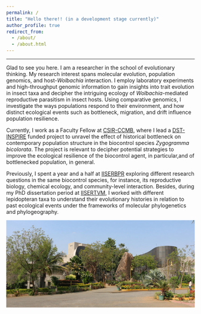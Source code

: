 ```yaml
---
permalink: /
title: "Hello there!! (in a development stage currently)"
author_profile: true
redirect_from: 
  - /about/
  - /about.html
---
```



------
Glad to see you here. I am a researcher in the school of evolutionary thinking. My research interest spans molecular evolution, population genomics, and host-*Wolbachia* interaction. I employ laboratory experiments and high-throughput genomic information to gain insights into trait evolution in insect taxa and decipher the intriguing ecology of *Wolbachia*-mediated reproductive parasitism in insect hosts. Using comparative genomics, I investigate the ways populations respond to their environment, and how distinct ecological events such as bottleneck, migration, and drift influence population resilience.

Currently, I work as a Faculty Fellow at [CSIR-CCMB](https://ccmb.res.in), where I lead a [DST-INSPIRE](https://www.online-inspire.gov.in/) funded project to unravel the effect of historical bottleneck on contemporary population structure in the biocontrol species *Zygogramma bicolorata*. The project is relevant to decipher potential strategies to improve the ecological resilience of the biocontrol agent, in particular,and of bottlenecked population, in general.

Previously, I spent a year and a half at [IISERBPR](https://iiserbpr.ac.in) exploring different research questions in the same biocontrol species, for instance, its reproductive biology, chemical ecology, and community-level interaction. Besides, during my PhD dissertation period at [IISERTVM](https://iisertvm.ac.in), I worked with different lepidopteran taxa to understand their evolutionary histories in relation to past ecological events under the frameworks of molecular phylogenetics and phylogeography.


![Lacones image](/images/lacones.jpg)
